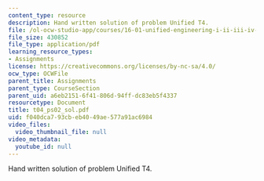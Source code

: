 ```yaml
---
content_type: resource
description: Hand written solution of problem Unified T4.
file: /ol-ocw-studio-app/courses/16-01-unified-engineering-i-ii-iii-iv-fall-2005-spring-2006/f040dca793cbeb4049ae577a91ac6984_t04_ps02_sol.pdf
file_size: 430852
file_type: application/pdf
learning_resource_types:
- Assignments
license: https://creativecommons.org/licenses/by-nc-sa/4.0/
ocw_type: OCWFile
parent_title: Assignments
parent_type: CourseSection
parent_uid: a6eb2151-6f41-806d-94ff-dc83eb5f4337
resourcetype: Document
title: t04_ps02_sol.pdf
uid: f040dca7-93cb-eb40-49ae-577a91ac6984
video_files:
  video_thumbnail_file: null
video_metadata:
  youtube_id: null
---
```

Hand written solution of problem Unified T4.